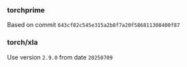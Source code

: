 
### torchprime

Based on commit `643cf82c545e315a2b8f7a20f586811308400f87`

### torch/xla
Use version `2.9.0` from date `20250709`

